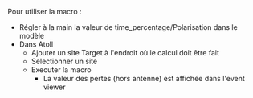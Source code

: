 Pour utiliser la macro : 
- Régler à la main la valeur de time_percentage/Polarisation dans le modèle
- Dans Atoll
    - Ajouter un site Target à l'endroit où le calcul doit être fait
    - Selectionner un site
    - Executer la macro
        - La valeur des pertes (hors antenne) est affichée dans l'event viewer
